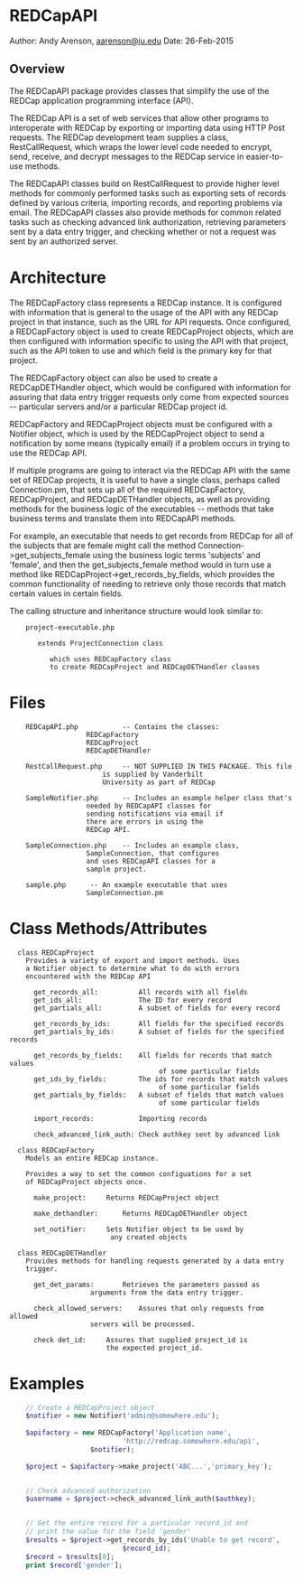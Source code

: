 REDCapAPI
==========================================================================

Author: Andy Arenson, aarenson@iu.edu
Date: 26-Feb-2015

Overview
--------

The REDCapAPI package provides classes that simplify the use
of the REDCap application programming interface (API).

The REDCap API is a set of web services that allow other
programs to interoperate with REDCap by exporting or importing data
using HTTP Post requests. The REDCap development team supplies a
class, RestCallRequest, which wraps the lower level code needed to
encrypt, send, receive, and decrypt messages to the REDCap service in
easier-to-use methods.

The REDCapAPI classes build on RestCallRequest to provide
higher level methods for commonly performed tasks such as exporting
sets of records defined by various criteria, importing records, and
reporting problems via email. The REDCapAPI classes also provide methods
for common related tasks such as checking advanced link authorization,
retrieving parameters sent by a data entry trigger, and checking
whether or not a request was sent by an authorized server.

Architecture
===========================================================================

The REDCapFactory class represents a REDCap instance. It is
configured with information that is general to the usage of the API
with any REDCap project in that instance, such as the URL for API
requests. Once configured, a REDCapFactory object is used to create
REDCapProject objects, which are then configured with information
specific to using the API with that project, such as the API token to
use and which field is the primary key for that project.

The REDCapFactory object can also be used to create a
REDCapDETHandler object, which would be configured with information
for assuring that data entry trigger requests only come from expected
sources -- particular servers and/or a particular REDCap project id.

REDCapFactory and REDCapProject objects must be configured with
a Notifier object, which is used by the REDCapProject object to send a
notification by some means (typically email) if a problem occurs in
trying to use the REDCap API.

If multiple programs are going to interact via the REDCap API
with the same set of REDCap projects, it is useful to have a single
class, perhaps called Connection.pm, that sets up all of the required
REDCapFactory, REDCapProject, and REDCapDETHandler objects, as well as
providing methods for the business logic of the executables -- methods
that take business terms and translate them into REDCapAPI
methods. 

For example, an executable that needs to get records from
REDCap for all of the subjects that are female might call the method
Connection->get_subjects_female using the business logic terms
'subjects' and 'female', and then the get_subjects_female method would
in turn use a method like REDCapProject->get_records_by_fields, which
provides the common functionality of needing to retrieve only those
records that match certain values in certain fields.

The calling structure and inheritance structure would look
similar to:

```
	project-executable.php

	   extends ProjectConnection class

	      which uses REDCapFactory class
	      to create REDCapProject and REDCapDETHandler classes
```

Files
===========================================================================
```
	REDCapAPI.php	        -- Contains the classes:
			   	   REDCapFactory
			   	   REDCapProject
			   	   REDCapDETHandler

	RestCallRequest.php     -- NOT SUPPLIED IN THIS PACKAGE. This file
			           is supplied by Vanderbilt
			           University as part of REDCap

	SampleNotifier.php      -- Includes an example helper class that's
				   needed by REDCapAPI classes for
				   sending notifications via email if
				   there are errors in using the
				   REDCap API.

	SampleConnection.php    -- Includes an example class,
				   SampleConnection, that configures
				   and uses REDCapAPI classes for a
				   sample project.

	sample.php		-- An example executable that uses
				   SampleConnection.pm
```

Class Methods/Attributes
===========================================================================

```
  class REDCapProject
  	Provides a variety of export and import methods. Uses
	a Notifier object to determine what to do with errors
	encountered with the REDCap API
	      
      get_records_all:          All records with all fields
      get_ids_all:              The ID for every record
      get_partials_all:         A subset of fields for every record

      get_records_by_ids:       All fields for the specified records
      get_partials_by_ids:      A subset of fields for the specified records

      get_records_by_fields:    All fields for records that match values
                                     of some particular fields
      get_ids_by_fields:        The ids for records that match values
                                     of some particular fields
      get_partials_by_fields:   A subset of fields that match values
                                     of some particular fields

      import_records:	        Importing records

      check_advanced_link_auth: Check authkey sent by advanced link
```
  
```  
  class REDCapFactory
  	Models an entire REDCap instance.

  	Provides a way to set the common configuations for a set
	of REDCapProject objects once.

      make_project:	 	Returns REDCapProject object

      make_dethandler:		Returns REDCapDETHandler object

      set_notifier:		Sets Notifier object to be used by
      				     any created objects
```      
  
```  
  class REDCapDETHandler
  	Provides methods for handling requests generated by a data entry
	trigger.

      get_det_params:		Retrieves the parameters passed as
      				arguments from the data entry trigger.

      check_allowed_servers:	Assures that only requests from allowed
      				servers will be processed.

      check det_id:		Assures that supplied project_id is
      	    			the expected project_id.
```

Examples
===========================================================================

```php
	// Create a REDCapProject object
	$notifier = new Notifier('admin@somewhere.edu');
		    	         
	$apifactory = new REDCapFactory('Application name',
		      	  	        'http://redcap.somewhere.edu/api',
					$notifier);
					
	$project = $apifactory->make_project('ABC...','primary_key');


	// Check advanced authorization
	$username = $project->check_advanced_link_auth($authkey);


	// Get the entire record for a particular record_id and
	// print the value for the field 'gender'
	$results = $project->get_records_by_ids('Unable to get record',
		   			        $record_id);
	$record = $results[0];
	print $record['gender'];
```	
